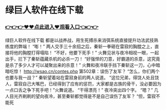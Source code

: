 # 绿巨人软件在线下载

### <a href="https://github.com/kjuhd/kjhu/issues/1">👉👉👉♥♥点此进入♥观看入口👈👉👉</a>

绿巨人软件在线下载
都是以战养战，用生死搏杀来消弭系统直接提升功法武技熟练度的弊端！
    “嘭！”
    两人交手三十余招之后，秦斩一拳砸在雷寂的胸膛之上，直接将他的胸膛打得塌陷！
    “不好，他要下死手！”
    火舞见状与夜冷相视一眼，一起出手，拦下了秦斩蕴藏杀机的必杀一刀！
    “好强悍的刀意，好霸道的杀意，这究竟是杀了多少人才可以凝聚出来的杀意！”
    火舞和夜冷联手挡下秦斩这一刀，心中暗暗吃惊！
http://wsao.cn/contes.php
第502章：误伤了友军？
    “怎么，你们两个也要与我一战？”
    秦斩望着站在雷寂身前的两人说道。
    “这位兄弟，得饶人处且饶人，雷寂自己大嘴巴，已经得到了应有的惩罚，大家都是古族的骨干，没必要因为一点口舌之争下死手吧！”火舞说道。
    “干得漂亮！”
    夜冷突出四个字。
    “嗯？”
    几人目光齐刷刷的望向夜冷，甚至秦斩都觉得是不是自己误伤了友军？
    “但，雷寂不能死
